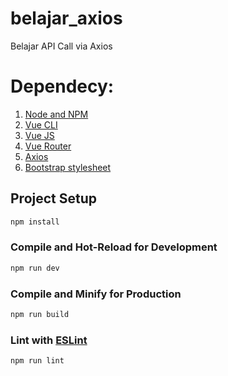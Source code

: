 # belajar_axios
Belajar API Call via Axios

# Dependecy:
1. [Node and NPM](https://nodejs.org/en/download/package-manager)
2. [Vue CLI](https://cli.vuejs.org/guide/installation.html)
3. [Vue JS](https://vuejs.org/guide/quick-start)
4. [Vue Router](https://router.vuejs.org/installation.html)
5. [Axios](https://axios-http.com/docs/intro)
6. [Bootstrap stylesheet](https://getbootstrap.com/)

## Project Setup

```sh
npm install
```

### Compile and Hot-Reload for Development

```sh
npm run dev
```

### Compile and Minify for Production

```sh
npm run build
```

### Lint with [ESLint](https://eslint.org/)

```sh
npm run lint
```
